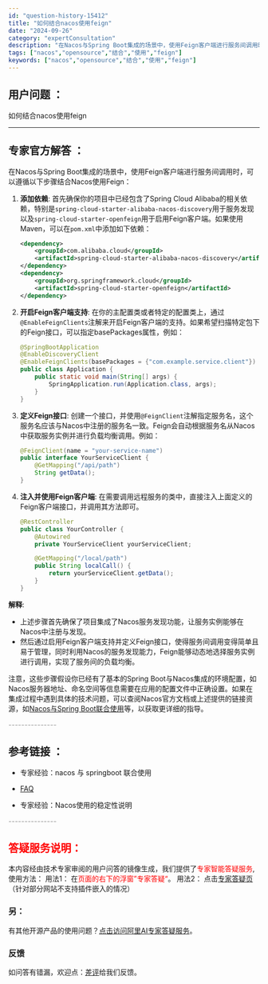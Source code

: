```yaml
---
id: "question-history-15412"
title: "如何结合nacos使用feign"
date: "2024-09-26"
category: "expertConsultation"
description: "在Nacos与Spring Boot集成的场景中，使用Feign客户端进行服务间调用时，可以遵循以下步骤结合Nacos使用Feign：1. **添加依赖**:   首先确保你的项目中已经包含了Spring Cloud Alibaba的相关依赖，特别是`spring-cloud-starter-ali"
tags: ["nacos","opensource","结合","使用","feign"]
keywords: ["nacos","opensource","结合","使用","feign"]
---
```


## 用户问题 ： 
 如何结合nacos使用feign  

---------------
## 专家官方解答 ：

在Nacos与Spring Boot集成的场景中，使用Feign客户端进行服务间调用时，可以遵循以下步骤结合Nacos使用Feign：

1. **添加依赖**:
   首先确保你的项目中已经包含了Spring Cloud Alibaba的相关依赖，特别是`spring-cloud-starter-alibaba-nacos-discovery`用于服务发现以及`spring-cloud-starter-openfeign`用于启用Feign客户端。如果使用Maven，可以在`pom.xml`中添加如下依赖：

   ```xml
   <dependency>
       <groupId>com.alibaba.cloud</groupId>
       <artifactId>spring-cloud-starter-alibaba-nacos-discovery</artifactId>
   </dependency>
   <dependency>
       <groupId>org.springframework.cloud</groupId>
       <artifactId>spring-cloud-starter-openfeign</artifactId>
   </dependency>
   ```

2. **开启Feign客户端支持**:
   在你的主配置类或者特定的配置类上，通过`@EnableFeignClients`注解来开启Feign客户端的支持。如果希望扫描特定包下的Feign接口，可以指定basePackages属性，例如：

   ```java
   @SpringBootApplication
   @EnableDiscoveryClient
   @EnableFeignClients(basePackages = {"com.example.service.client"})
   public class Application {
       public static void main(String[] args) {
           SpringApplication.run(Application.class, args);
       }
   }
   ```

3. **定义Feign接口**:
   创建一个接口，并使用`@FeignClient`注解指定服务名，这个服务名应该与Nacos中注册的服务名一致。Feign会自动根据服务名从Nacos中获取服务实例并进行负载均衡调用。例如：

   ```java
   @FeignClient(name = "your-service-name")
   public interface YourServiceClient {
       @GetMapping("/api/path")
       String getData();
   }
   ```

4. **注入并使用Feign客户端**:
   在需要调用远程服务的类中，直接注入上面定义的Feign客户端接口，并调用其方法即可。

   ```java
   @RestController
   public class YourController {
       @Autowired
       private YourServiceClient yourServiceClient;

       @GetMapping("/local/path")
       public String localCall() {
           return yourServiceClient.getData();
       }
   }
   ```

**解释**:
- 上述步骤首先确保了项目集成了Nacos服务发现功能，让服务实例能够在Nacos中注册与发现。
- 然后通过启用Feign客户端支持并定义Feign接口，使得服务间调用变得简单且易于管理，同时利用Nacos的服务发现能力，Feign能够动态地选择服务实例进行调用，实现了服务间的负载均衡。

注意，这些步骤假设你已经有了基本的Spring Boot与Nacos集成的环境配置，如Nacos服务器地址、命名空间等信息需要在应用的配置文件中正确设置。如果在集成过程中遇到具体的技术问题，可以查阅Nacos官方文档或上述提供的链接资源，如[Nacos与Spring Boot联合使用](https://nacos.io/docs/latest/ecology/use-nacos-with-spring-boot/)等，以获取更详细的指导。


<font color="#949494">---------------</font> 


## 参考链接 ：

* 专家经验：nacos 与 springboot 联合使用 
 
 * [FAQ](https://nacos.io/docs/latest/guide/user/faq)
 
 * 专家经验：Nacos使用的稳定性说明 


 <font color="#949494">---------------</font> 
 


## <font color="#FF0000">答疑服务说明：</font> 

本内容经由技术专家审阅的用户问答的镜像生成，我们提供了<font color="#FF0000">专家智能答疑服务</font>,使用方法：
用法1： 在<font color="#FF0000">页面的右下的浮窗”专家答疑“</font>。
用法2： 点击[专家答疑页](https://answer.opensource.alibaba.com/docs/intro)（针对部分网站不支持插件嵌入的情况）
### 另：


有其他开源产品的使用问题？[点击访问阿里AI专家答疑服务](https://answer.opensource.alibaba.com/docs/intro)。
### 反馈
如问答有错漏，欢迎点：[差评](https://ai.nacos.io/user/feedbackByEnhancerGradePOJOID?enhancerGradePOJOId=15482)给我们反馈。
